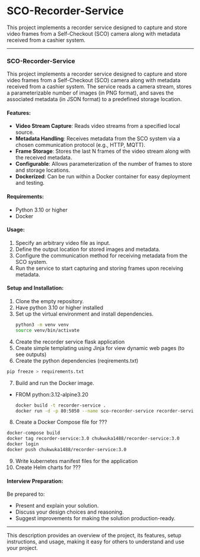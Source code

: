 # SCO-Recorder-Service
This project implements a recorder service designed to capture and store video frames from a Self-Checkout (SCO) camera along with metadata received from a cashier system. 

---

### SCO-Recorder-Service

This project implements a recorder service designed to capture and store video frames from a Self-Checkout (SCO) camera along with metadata received from a cashier system. The service reads a camera stream, stores a parameterizable number of images (in PNG format), and saves the associated metadata (in JSON format) to a predefined storage location.

#### Features:
- **Video Stream Capture**: Reads video streams from a specified local source.
- **Metadata Handling**: Receives metadata from the SCO system via a chosen communication protocol (e.g., HTTP, MQTT).
- **Frame Storage**: Stores the last N frames of the video stream along with the received metadata.
- **Configurable**: Allows parameterization of the number of frames to store and storage locations.
- **Dockerized**: Can be run within a Docker container for easy deployment and testing.

#### Requirements:
- Python 3.10 or higher
- Docker

#### Usage:
1. Specify an arbitrary video file as input.
2. Define the output location for stored images and metadata.
3. Configure the communication method for receiving metadata from the SCO system.
4. Run the service to start capturing and storing frames upon receiving metadata.

#### Setup and Installation:
1. Clone the empty repository.
2. Have python 3.10 or higher installed
3. Set up the virtual environment and install dependencies.
   ```bash
   python3 -m venv venv
   source venv/bin/activate
   ```
4. Create the recorder service flask application
5. Create simple templating using Jinja for view dynamic web pages (to see outputs)
6. Create the python dependencies (reqirements.txt)
```bash
pip freeze > requirements.txt
```
7. Build and run the Docker image.
- FROM python:3.12-alpine3.20
   ```bash
   docker build -t recorder-service .
   docker run -d -p 80:5050 --name sco-recorder-service recorder-service:1.0
   ```
8. Create a Docker Compose file for ???
```bash
docker-compose build
docker tag recorder-service:3.0 chukwuka1488/recorder-service:3.0
docker login
docker push chukwuka1488/recorder-service:3.0
```
9. Write kubernetes manifest files for the application
10. Create Helm charts for ???
#### Interview Preparation:
Be prepared to:
- Present and explain your solution.
- Discuss your design choices and reasoning.
- Suggest improvements for making the solution production-ready.

---

This description provides an overview of the project, its features, setup instructions, and usage, making it easy for others to understand and use your project.